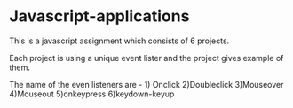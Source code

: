 # Javascript-applications

This is a javascript assignment which consists of 6 projects.

Each project is using a unique event lister and the project gives example of them.

The name of the even listeners are - 1) Onclick 2)Doubleclick 3)Mouseover 4)Mouseout 5)onkeypress 6)keydown-keyup

